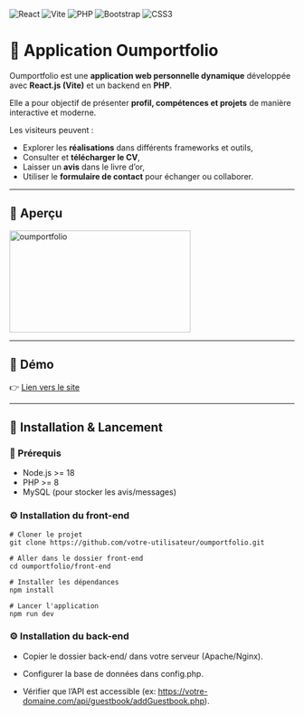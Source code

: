 ![React](https://img.shields.io/badge/React-61DAFB?style=for-the-badge&logo=react&logoColor=black)
![Vite](https://img.shields.io/badge/Vite-646CFF?style=for-the-badge&logo=vite&logoColor=white)
![PHP](https://img.shields.io/badge/PHP-777BB4?style=for-the-badge&logo=php&logoColor=white)
![Bootstrap](https://img.shields.io/badge/Bootstrap-7952B3?style=for-the-badge&logo=bootstrap&logoColor=white)
![CSS3](https://img.shields.io/badge/CSS3-1572B6?style=for-the-badge&logo=css3&logoColor=white)

# 🌟 Application Oumportfolio

Oumportfolio est une **application web personnelle dynamique** développée avec **React.js (Vite)** et un backend en **PHP**.  

Elle a pour objectif de présenter  **profil, compétences et projets** de manière interactive et moderne.  

Les visiteurs peuvent :  
- Explorer les **réalisations** dans différents frameworks et outils,  
- Consulter et **télécharger le CV**,  
- Laisser un **avis** dans le livre d’or,  
- Utiliser le **formulaire de contact** pour échanger ou collaborer.  

---

## 📸 Aperçu

<img width="320" height="180" alt="oumportfolio" src="https://github.com/user-attachments/assets/bb140e2f-d86b-45b0-a065-9a67c7c1f7d4" />

---

## 🚀 Démo
👉 [Lien vers le site](https://oumportfolio.com/)

---
## 🚀 Installation & Lancement

### 🔧 Prérequis
- Node.js >= 18  
- PHP >= 8  
- MySQL (pour stocker les avis/messages)

### ⚙️ Installation du front-end

```
# Cloner le projet
git clone https://github.com/votre-utilisateur/oumportfolio.git

# Aller dans le dossier front-end
cd oumportfolio/front-end

# Installer les dépendances
npm install

# Lancer l'application
npm run dev
```

### ⚙️ Installation du back-end

- Copier le dossier back-end/ dans votre serveur (Apache/Nginx).

- Configurer la base de données dans config.php.

- Vérifier que l’API est accessible (ex: https://votre-domaine.com/api/guestbook/addGuestbook.php).



